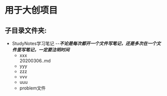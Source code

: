 # 用于大创项目
## 子目录文件夹: 
* StudyNotes学习笔记  --***不论是每次都开一个文件写笔记，还是多次在一个文件里写笔记，一定要注明时间***
  * xxx  
    20200306..md
  * yyy
  * zzz
  * vvv
  * uuu
  * problem文件  